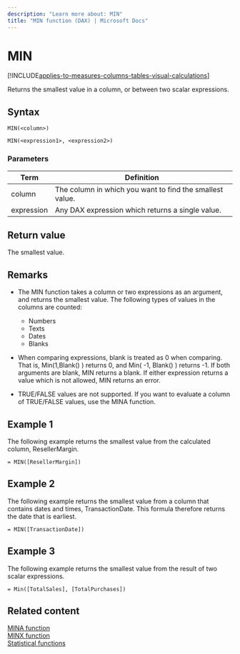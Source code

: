 ```yaml
---
description: "Learn more about: MIN"
title: "MIN function (DAX) | Microsoft Docs"
---
```

# MIN

[!INCLUDE[applies-to-measures-columns-tables-visual-calculations](includes/applies-to-measures-columns-tables-visual-calculations.md)]

Returns the smallest value in a column, or between two scalar expressions.
  
## Syntax  
  
```dax
MIN(<column>)  
```

```dax
MIN(<expression1>, <expression2>)
```

### Parameters
  
|Term|Definition|  
|--------|--------------|  
|column|The column in which you want to find the smallest value.|  
|expression|Any DAX expression which returns a single value.|  
  
## Return value

The smallest value.  
  
## Remarks

- The MIN function takes a column or two expressions as an argument, and returns the smallest value. The following types of values in the columns are counted:  
  - Numbers
  - Texts
  - Dates  
  - Blanks

- When comparing expressions, blank is treated as 0 when comparing. That is, Min(1,Blank() ) returns 0, and Min( -1, Blank() ) returns -1. If both arguments are blank, MIN returns a blank. If either expression returns a value which is not allowed, MIN returns an error.

- TRUE/FALSE values are not supported. If you want to evaluate a column of TRUE/FALSE values, use the MINA function.
  
## Example 1

The following example returns the smallest value from the calculated column, ResellerMargin.  
  
```dax
= MIN([ResellerMargin])  
```
  
## Example 2

The following example returns the smallest value from a column that contains dates and times, TransactionDate. This formula therefore returns the date that is earliest.  
  
```dax
= MIN([TransactionDate])  
```

## Example 3

The following example returns the smallest value from the result of two scalar expressions.  
  
```dax
= Min([TotalSales], [TotalPurchases])
```

## Related content

[MINA function](mina-function-dax.md)  
[MINX function](minx-function-dax.md)  
[Statistical functions](statistical-functions-dax.md)  

